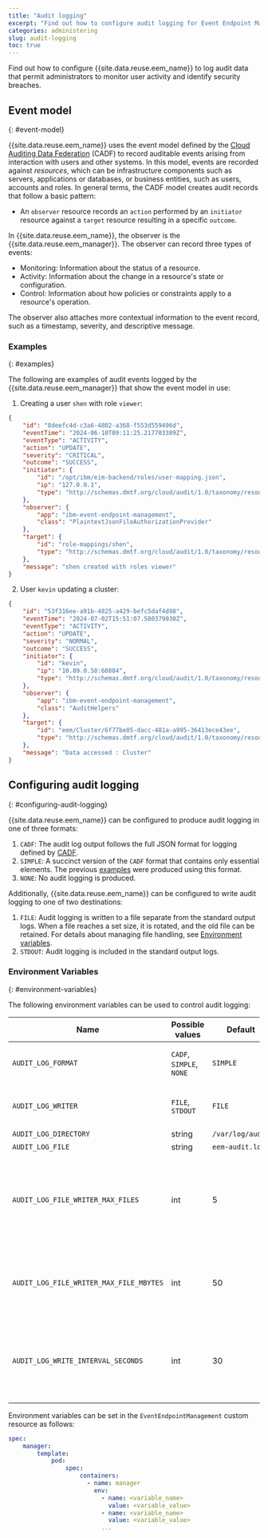 ```yaml
---
title: "Audit logging"
excerpt: "Find out how to configure audit logging for Event Endpoint Management."
categories: administering
slug: audit-logging
toc: true
---
```


Find out how to configure {{site.data.reuse.eem_name}} to log audit data that permit administrators to monitor user activity and identify security breaches.


## Event model
{: #event-model}

{{site.data.reuse.eem_name}} uses the event model defined by the [Cloud Auditing Data Federation](https://www.dmtf.org/standards/cadf) (CADF) to record auditable events arising from interaction with users and other systems. In this model, events are recorded against *resources*, which can be infrastructure components such as servers, applications or databases, or business entities, such as users, accounts and roles. In general terms, the CADF model creates audit records that follow a basic pattern: 

- An `observer` resource records an `action` performed by an `initiator` resource against a `target` resource resulting in a specific `outcome`.

In {{site.data.reuse.eem_name}}, the observer is the {{site.data.reuse.eem_manager}}. The observer can record three types of events:

- Monitoring: Information about the status of a resource.
- Activity: Information about the change in a resource's state or configuration.
- Control: Information about how policies or constraints apply to a resource's operation.

The observer also attaches more contextual information to the event record, such as a timestamp, severity, and descriptive message.

### Examples
{: #examples}

The following are examples of audit events logged by the {{site.data.reuse.eem_manager}} that show the event model in use:

1. Creating a user `shen` with role `viewer`:
```json
{
    "id": "8deefc4d-c3a6-4802-a368-f553d559496d",
    "eventTime": "2024-06-10T09:11:25.217703389Z",
    "eventType": "ACTIVITY",
    "action": "UPDATE",
    "severity": "CRITICAL",
    "outcome": "SUCCESS",
    "initiator": {
        "id": "/opt/ibm/eim-backend/roles/user-mapping.json",
        "ip": "127.0.0.1",
        "type": "http://schemas.dmtf.org/cloud/audit/1.0/taxonomy/resource/data/file"
    },
    "observer": {
        "app": "ibm-event-endpoint-management",
        "class": "PlaintextJsonFileAuthorizationProvider"
    },
    "target": {
        "id": "role-mappings/shen",
        "type": "http://schemas.dmtf.org/cloud/audit/1.0/taxonomy/resource/storage/memory/cache"
    },
    "message": "shen created with roles viewer"
}
```
2. User `kevin` updating a cluster:
```json
{
    "id": "53f316ee-a91b-4825-a429-befc5daf4d98",
    "eventTime": "2024-07-02T15:51:07.580379030Z",
    "eventType": "ACTIVITY",
    "action": "UPDATE",
    "severity": "NORMAL",
    "outcome": "SUCCESS",
    "initiator": {
        "id": "kevin",
        "ip": "10.89.0.58:60884",
        "type": "http://schemas.dmtf.org/cloud/audit/1.0/taxonomy/resource/data/file"
    },
    "observer": {
        "app": "ibm-event-endpoint-management",
        "class": "AuditHelpers"
    },
    "target": {
        "id": "eem/Cluster/6f77be05-dacc-481a-a995-36413ece43ee",
        "type": "http://schemas.dmtf.org/cloud/audit/1.0/taxonomy/resource/data/file"
    },
    "message": "Data accessed : Cluster"
}
```

## Configuring audit logging
{: #configuring-audit-logging}

{{site.data.reuse.eem_name}} can be configured to produce audit logging in one of three formats:

1. `CADF`: The audit log output follows the full JSON format for logging defined by [CADF](https://www.dmtf.org/sites/default/files/standards/documents/DSP4009_1.0.0.pdf).
2. `SIMPLE`: A succinct version of the `CADF` format that contains only essential elements. The previous [examples](#examples) were produced using this format.
3. `NONE`: No audit logging is produced.

Additionally, {{site.data.reuse.eem_name}} can be configured to write audit logging to one of two destinations:

1. `FILE`: Audit logging is written to a file separate from the standard output logs. When a file reaches a set size, it is rotated, and the old file can be retained. For details about managing file handling, see [Environment variables](#environment-variables).
2. `STDOUT`: Audit logging is included in the standard output logs.

### Environment Variables
{: #environment-variables}

The following environment variables can be used to control audit logging:

|Name|Possible values|Default|Notes|
|---|---|---|---|
|`AUDIT_LOG_FORMAT`|`CADF`, `SIMPLE`, `NONE`|`SIMPLE`|See [Configuring Audit Logging](#configuring-audit-logging)|
|`AUDIT_LOG_WRITER`|`FILE`, `STDOUT`|`FILE`|See [Configuring Audit Logging](#configuring-audit-logging)|
|`AUDIT_LOG_DIRECTORY`|string|`/var/log/audit`||
|`AUDIT_LOG_FILE`|string|`eem-audit.log`||
|`AUDIT_LOG_FILE_WRITER_MAX_FILES`|int|5|The maximum number of previous log files to be retained before being removed.|
|`AUDIT_LOG_FILE_WRITER_MAX_FILE_MBYTES`|int|50|The maximum size in Mb of log file before rotation to new file.|
|`AUDIT_LOG_WRITE_INTERVAL_SECONDS`|int|30|The maximum interval in seconds before flushing log entries to file.|

Environment variables can be set in the `EventEndpointManagement` custom resource as follows:

```yaml
spec:
    manager:
        template:
            pod:
                spec:
                    containers:
                      - name: manager
                        env:
                          - name: <variable_name>
                            value: <variable_value>
                          - name: <variable_name>
                            value: <variable_value>
                          ...
                        
```

